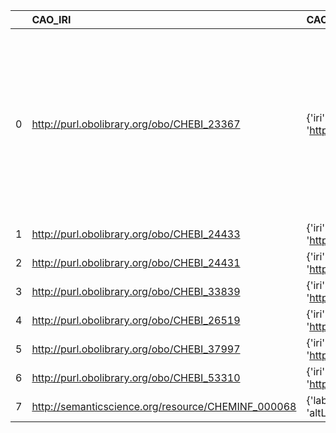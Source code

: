 |    | CAO_IRI                                            | CAO_DESC                                                                                     | MOP_IRI                                    | MOP_DESC                                              | MOP_DEF                                                                                                                                                                                      |
|---:|:---------------------------------------------------|:---------------------------------------------------------------------------------------------|:-------------------------------------------|:------------------------------------------------------|:---------------------------------------------------------------------------------------------------------------------------------------------------------------------------------------------|
|  0 | http://purl.obolibrary.org/obo/CHEBI_23367         | {'iri': 'http://purl.obolibrary.org/obo/CHEBI_23367'}                                        | http://purl.obolibrary.org/obo/CHEBI_23367 | {'iri': 'http://purl.obolibrary.org/obo/CHEBI_23367'} | ['Any constitutionally or isotopically distinct atom, molecule, ion, ion pair, radical, radical ion, complex, conformer etc., identifiable as a separately distinguishable entity. [IUPAC]'] |
|  1 | http://purl.obolibrary.org/obo/CHEBI_24433         | {'iri': 'http://purl.obolibrary.org/obo/CHEBI_24433'}                                        | http://purl.obolibrary.org/obo/CHEBI_24433 | {'iri': 'http://purl.obolibrary.org/obo/CHEBI_24433'} | []                                                                                                                                                                                           |
|  2 | http://purl.obolibrary.org/obo/CHEBI_24431         | {'iri': 'http://purl.obolibrary.org/obo/CHEBI_24431'}                                        | http://purl.obolibrary.org/obo/CHEBI_24431 | {'iri': 'http://purl.obolibrary.org/obo/CHEBI_24431'} | []                                                                                                                                                                                           |
|  3 | http://purl.obolibrary.org/obo/CHEBI_33839         | {'iri': 'http://purl.obolibrary.org/obo/CHEBI_33839'}                                        | http://purl.obolibrary.org/obo/CHEBI_33839 | {'iri': 'http://purl.obolibrary.org/obo/CHEBI_33839'} | []                                                                                                                                                                                           |
|  4 | http://purl.obolibrary.org/obo/CHEBI_26519         | {'iri': 'http://purl.obolibrary.org/obo/CHEBI_26519'}                                        | http://purl.obolibrary.org/obo/CHEBI_26519 | {'iri': 'http://purl.obolibrary.org/obo/CHEBI_26519'} | []                                                                                                                                                                                           |
|  5 | http://purl.obolibrary.org/obo/CHEBI_37997         | {'iri': 'http://purl.obolibrary.org/obo/CHEBI_37997'}                                        | http://purl.obolibrary.org/obo/CHEBI_37997 | {'iri': 'http://purl.obolibrary.org/obo/CHEBI_37997'} | []                                                                                                                                                                                           |
|  6 | http://purl.obolibrary.org/obo/CHEBI_53310         | {'iri': 'http://purl.obolibrary.org/obo/CHEBI_53310'}                                        | http://purl.obolibrary.org/obo/CHEBI_53310 | {'iri': 'http://purl.obolibrary.org/obo/CHEBI_53310'} | []                                                                                                                                                                                           |
|  7 | http://semanticscience.org/resource/CHEMINF_000068 | {'label': 'functional group', 'prefLabel': None, 'altLabel': None, 'name': 'CHEMINF_000068'} | http://purl.obolibrary.org/obo/CHEBI_24433 | {'label': 'functional group'}                         | []                                                                                                                                                                                           |